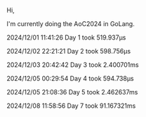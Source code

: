 Hi,

I'm currently doing the AoC2024 in GoLang.

2024/12/01 11:41:26 Day 1 took 519.937µs

2024/12/02 22:21:21 Day 2 took 598.756µs

2024/12/03 20:42:42 Day 3 took 2.400701ms

2024/12/05 00:29:54 Day 4 took 594.738µs

2024/12/05 21:08:36 Day 5 took 2.462637ms

2024/12/08 11:58:56 Day 7 took 91.167321ms
